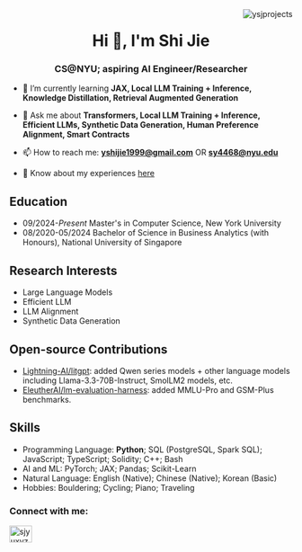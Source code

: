 <img align="right" src="https://komarev.com/ghpvc/?username=ysjprojects" alt="ysjprojects" />

<h1 align="center">Hi 👋, I'm Shi Jie</h1>
<h3 align="center">CS@NYU; aspiring AI Engineer/Researcher</h3>

- 🌱 I’m currently learning **JAX, Local LLM Training + Inference, Knowledge Distillation, Retrieval Augmented Generation**

- 💬 Ask me about **Transformers, Local LLM Training + Inference, Efficient LLMs, Synthetic Data Generation, Human Preference Alignment, Smart Contracts**

- 📫 How to reach me: **yshijie1999@gmail.com** OR **sy4468@nyu.edu**

- 📄 Know about my experiences [here](https://www.sjyu.xyz/SJ's%20Resume.pdf)

## Education

- 09/2024-*Present* Master's in Computer Science, New York University
- 08/2020-05/2024 Bachelor of Science in Business Analytics (with Honours), National University of Singapore

## Research Interests

- Large Language Models
- Efficient LLM
- LLM Alignment
- Synthetic Data Generation

## Open-source Contributions

- [Lightning-AI/litgpt](https://github.com/Lightning-AI/litgpt): added Qwen series models + other language models including Llama-3.3-70B-Instruct, SmolLM2 models, etc.
- [EleutherAI/lm-evaluation-harness](https://github.com/EleutherAI/lm-evaluation-harness): added MMLU-Pro and GSM-Plus benchmarks.

## Skills

- Programming Language: **Python**; SQL (PostgreSQL, Spark SQL); JavaScript; TypeScript; Solidity; C++; Bash
- AI and ML: PyTorch; JAX; Pandas; Scikit-Learn
- Natural Language: English (Native); Chinese (Native); Korean (Basic)
- Hobbies: Bouldering; Cycling; Piano; Traveling

<h3 align="left">Connect with me:</h3>
<p align="left">
<a href="https://linkedin.com/in/sjyuxyz" target="blank"><img align="center" src="https://raw.githubusercontent.com/rahuldkjain/github-profile-readme-generator/master/src/images/icons/Social/linked-in-alt.svg" alt="sjyuxyz" height="30" width="40" /></a>
</p>
